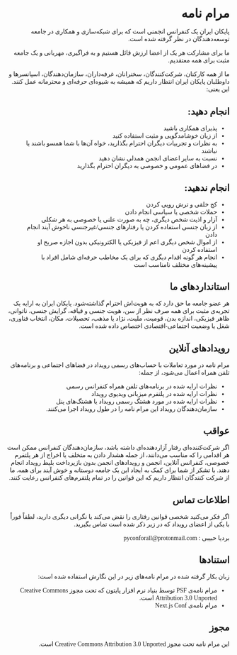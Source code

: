 <!-- # مرام نامه

پایکان ایران یک کنفرانس انجمنی است که برای شبکه‌سازی و همکاری در جامعه توسعه‌دهندگان در نظر گرفته شده است.

ما برای مشارکت هر یک از اعضا ارزش قائل هستیم و به فراگیری، مهربانی و یک جامعه مثبت برای همه معتقدیم.

ما از همه کارکنان، شرکت‌کنندگان، سخنرانان، غرفه‌داران، سازمان‌دهندگان، اسپانسرها و داوطلبان پایکان ایران انتظار داریم که همیشه به شیوه‌ای حرفه‌ای و محترمانه عمل کنند. این یعنی:
## انجام دهید:
* پذیرای همکاری باشید
* از زبان خوشامدگویی و مثبت استفاده کنید
* به نظرات و تجربیات دیگران احترام بگذارید، خواه آن‌ها با شما همسو باشند یا نباشند
* نسبت به سایر اعضای انجمن همدلی نشان دهید
* در فضاهای عمومی و خصوصی به دیگران احترام بگذارید
## انجام ندهید:
* کج خلقی و ترش رویی کردن
* حملات شخصی یا سیاسی انجام دادن
* آزار و اذیت شخص دیگری، چه به صورت علنی یا خصوصی به هر شکلی
* از زبان جنسی استفاده کردن یا رفتارهای جنسی/غیرجنسی ناخوش آیند انجام دادن
* از اموال شخص دیگری اعم از فیزیکی یا الکترونیکی بدون اجازه صریح او استفاده کردن
* انجام هر گونه اقدام دیگری که برای یک مخاطب حرفه‌ای شامل افراد با پیشینه‌های مختلف نامناسب است

## استانداردهای ما
هر عضو جامعه ما حق دارد که به هویت‌اش احترام گذاشته‌شود. پایکان ایران به ارایه یک تجربه‌ی مثبت برای همه صرف نظر از سن، هویت جنسی و قیافه، گرایش جنسی، ناتوانی، ظاهر فیزیکی، اندازه بدن، قومیت، ملیت، نژاد یا مذهب، تحصیلات، مکان، انتخاب فناوری، شغل یا وضعیت اجتماعی-اقتصادی اختصاص داده شده است.

## رویدادهای آنلاین
مرام نامه در مورد تعاملات با حساب‌های رسمی رویداد در فضاهای اجتماعی و برنامه‌های تلفن همراه اعمال می‌شود، از جمله:
* نظرات ارایه شده در برنامه‌های تلفن همراه کنفرانس رسمی
* نظرات ارایه شده در پلتفرم میزبانی ویدیوی رویداد
* نظرات ارایه شده در مورد هشتگ رسمی رویداد یا هشتگ‌های پنل
* سازمان‌دهندگان رویداد این مرام نامه را در طول رویداد اجرا می‌کنند.

## عواقب
اگر شرکت‌کننده‌ای رفتار آزاردهنده‌ای داشته باشد، سازمان‌دهندگان کنفرانس ممکن است هر اقدامی را که مناسب می‌دانند، از جمله هشدار دادن به متخلف یا اخراج از هر پلتفرم خصوصی، کنفرانس آنلاین، انجمن و رویدادهای انجمن بدون بازپرداخت بلیط رویداد انجام دهند. با تشکر از شما برای کمک به ایجاد این یک جامعه دوستانه و خوش آیند برای همه.
ما از شرکت کنندگان انتظار داریم که این قوانین را در تمام پلتفرم‌های کنفرانس رعایت کنند.

## اطلاعات تماس
اگر فکر می‌کنید شخصی قوانین رفتاری را نقض می‌کند یا نگرانی دیگری دارید، لطفاً فوراً با یکی از اعضای رویداد که در زیر ذکر شده است تماس بگیرید.

بردیا حبیبی : pyconforall@protonmail.com

## استنادها
زبان بکار گرفته شده در مرام نامه‌های زیر در این نگارش استفاده شده است:
* مرام نامه‌ی PSF توسط بنیاد نرم افزار پایتون که تحت مجوز Creative Commons Attribution 3.0 Unported است.
* مرام نامه‌ی Next.js Conf

## مجوز
این مرام نامه تحت مجوز Creative Commons Attribution 3.0 Unported است.


 -->

<div style="direction: rtl; text-align: right; font-family: 'futura-pt', Vazir;">
<h1 style="margin-bottom: 1rem; font-family: 'futura-pt', Vazir;" id="مرام-نامه">مرام نامه</h1>

<p>پایکان ایران یک کنفرانس انجمنی است که برای شبکه‌سازی و همکاری در جامعه توسعه‌دهندگان در نظر گرفته شده است.</p>

<p>ما برای مشارکت هر یک از اعضا ارزش قائل هستیم و به فراگیری، مهربانی و یک جامعه مثبت برای همه معتقدیم.</p>

<p>ما از همه کارکنان، شرکت‌کنندگان، سخنرانان، غرفه‌داران، سازمان‌دهندگان، اسپانسرها و داوطلبان پایکان ایران انتظار داریم که همیشه به شیوه‌ای حرفه‌ای و محترمانه عمل کنند. این یعنی:</p>
<h2 style="margin-bottom: 1rem; font-family: 'futura-pt', Vazir;" id="انجام-دهید">انجام دهید:</h2>
<ul style="padding-right: 2em;">
  <li>پذیرای همکاری باشید</li>
  <li>از زبان خوشامدگویی و مثبت استفاده کنید</li>
  <li>به نظرات و تجربیات دیگران احترام بگذارید، خواه آن‌ها با شما همسو باشند یا نباشند</li>
  <li>نسبت به سایر اعضای انجمن همدلی نشان دهید</li>
  <li>در فضاهای عمومی و خصوصی به دیگران احترام بگذارید</li>
</ul>

<h2 style="margin-bottom: 1rem; font-family: 'futura-pt', Vazir;" id="انجام-ندهید">انجام ندهید:</h2>
 <ul style="padding-right: 2em;">
  <li>کج خلقی و ترش رویی کردن</li>
  <li>حملات شخصی یا سیاسی انجام دادن</li>
  <li>آزار و اذیت شخص دیگری، چه به صورت علنی یا خصوصی به هر شکلی</li>
  <li>از زبان جنسی استفاده کردن یا رفتارهای جنسی/غیرجنسی ناخوش آیند انجام دادن</li>
  <li>از اموال شخص دیگری اعم از فیزیکی یا الکترونیکی بدون اجازه صریح او استفاده کردن</li>
  <li>انجام هر گونه اقدام دیگری که برای یک مخاطب حرفه‌ای شامل افراد با پیشینه‌های مختلف نامناسب است</li>
</ul>

<h2 style="margin-bottom: 1rem; font-family: 'futura-pt', Vazir;" id="استانداردهای-ما">استانداردهای ما</h2>
<p>هر عضو جامعه ما حق دارد که به هویت‌اش احترام گذاشته‌شود. پایکان ایران به ارایه یک تجربه‌ی مثبت برای همه صرف نظر از سن، هویت جنسی و قیافه، گرایش جنسی، ناتوانی، ظاهر فیزیکی، اندازه بدن، قومیت، ملیت، نژاد یا مذهب، تحصیلات، مکان، انتخاب فناوری، شغل یا وضعیت اجتماعی-اقتصادی اختصاص داده شده است.</p>

<h2 style="margin-bottom: 1rem; font-family: 'futura-pt', Vazir;" id="رویدادهای-آنلاین">رویدادهای آنلاین</h2>
<p>مرام نامه در مورد تعاملات با حساب‌های رسمی رویداد در فضاهای اجتماعی و برنامه‌های تلفن همراه اعمال می‌شود، از جمله:</p>
<ul style="padding-right: 2em;">
  <li>نظرات ارایه شده در برنامه‌های تلفن همراه کنفرانس رسمی</li>
  <li>نظرات ارایه شده در پلتفرم میزبانی ویدیوی رویداد</li>
  <li>نظرات ارایه شده در مورد هشتگ رسمی رویداد یا هشتگ‌های پنل</li>
  <li>سازمان‌دهندگان رویداد این مرام نامه را در طول رویداد اجرا می‌کنند.</li>
</ul>

<h2 style="margin-bottom: 1rem; font-family: 'futura-pt', Vazir;" id="عواقب">عواقب</h2>
<p>اگر شرکت‌کننده‌ای رفتار آزاردهنده‌ای داشته باشد، سازمان‌دهندگان کنفرانس ممکن است هر اقدامی را که مناسب می‌دانند، از جمله هشدار دادن به متخلف یا اخراج از هر پلتفرم خصوصی، کنفرانس آنلاین، انجمن و رویدادهای انجمن بدون بازپرداخت بلیط رویداد انجام دهند. با تشکر از شما برای کمک به ایجاد این یک جامعه دوستانه و خوش آیند برای همه.
ما از شرکت کنندگان انتظار داریم که این قوانین را در تمام پلتفرم‌های کنفرانس رعایت کنند.</p>

<h2 style="margin-bottom: 1rem; font-family: 'futura-pt', Vazir;" id="اطلاعات-تماس">اطلاعات تماس</h2>
<p>اگر فکر می‌کنید شخصی قوانین رفتاری را نقض می‌کند یا نگرانی دیگری دارید، لطفاً فوراً با یکی از اعضای رویداد که در زیر ذکر شده است تماس بگیرید.</p>

<p>بردیا حبیبی : pyconforall@protonmail.com</p>

<h2 style="margin-bottom: 1rem; font-family: 'futura-pt', Vazir;" id="استنادها">استنادها</h2>
<p>زبان بکار گرفته شده در مرام نامه‌های زیر در این نگارش استفاده شده است:</p>
<ul style="padding-right: 2em;">
  <li>مرام نامه‌ی PSF توسط بنیاد نرم افزار پایتون که تحت مجوز Creative Commons Attribution 3.0 Unported است.</li>
  <li>مرام نامه‌ی Next.js Conf</li>
</ul>

<h2 style="margin-bottom: 1rem; font-family: 'futura-pt', Vazir;" id="مجوز">مجوز</h2>
<p>این مرام نامه تحت مجوز Creative Commons Attribution 3.0 Unported است.
‫</p>
        </div>


<div class="u-vskip-3"></div>
